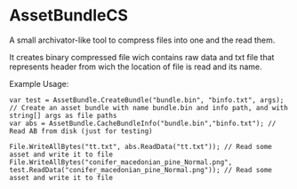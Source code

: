 # AssetBundleCS
A small archivator-like tool to compress files into one and the read them.

It creates binary compressed file wich contains raw data and txt file that represents header from wich the location of file is read and its name.

Example Usage:

```
var test = AssetBundle.CreateBundle("bundle.bin", "binfo.txt", args); // Create an asset bundle with name bundle.bin and info path, and with string[] args as file paths
var abs = AssetBundle.CacheBundleInfo("bundle.bin","binfo.txt"); // Read AB from disk (just for testing)

File.WriteAllBytes("tt.txt", abs.ReadData("tt.txt")); // Read some asset and write it to file
File.WriteAllBytes("conifer_macedonian_pine_Normal.png", test.ReadData("conifer_macedonian_pine_Normal.png")); // Read some asset and write it to file
```
